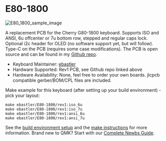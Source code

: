 # E80-1800

![E80_1800_sample_image](https://raw.githubusercontent.com/ebastler/E80-1800/master/img/e80-1800-silk.jpg)

A replacement PCB for the Cherry G80-1800 keyboard. Supports ISO and ANSI, 6u offcenter or 7u bottom row, stepped and regular caps lock. Optional i2c header for OLED (no software support yet, but will follow). Type-C on the PCB (requires some case modifications). The PCB is open source and can be found in my [Github repo](https://github.com/ebastler/E80-1800).

* Keyboard Maintainer: [ebastler](https://github.com/ebastler)
* Hardware Supported: Rev1 PCB, see Github repo linked above
* Hardware Availability: None, feel free to order your own boards. jlcpcb compatible gerber/BOM/CPL files are included.

Make example for this keyboard (after setting up your build environment) - pick your layout:

    make ebastler/E80-1800/rev1:iso_6u
    make ebastler/E80-1800/rev1:iso_7u
    make ebastler/E80-1800/rev1:ansi_6u
    make ebastler/E80-1800/rev1:ansi_7u

See the [build environment setup](https://docs.qmk.fm/#/getting_started_build_tools) and the [make instructions](https://docs.qmk.fm/#/getting_started_make_guide) for more information. Brand new to QMK? Start with our [Complete Newbs Guide](https://docs.qmk.fm/#/newbs).